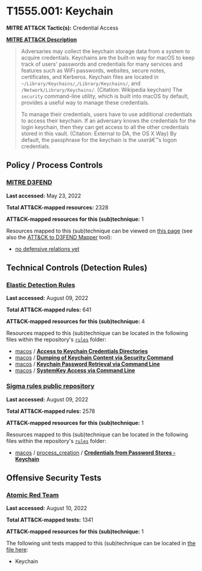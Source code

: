 # T1555.001: Keychain
**MITRE ATT&CK Tactic(s):** Credential Access

**[MITRE ATT&CK Description](https://attack.mitre.org/techniques/T1555/001)**
<blockquote>Adversaries may collect the keychain storage data from a system to acquire credentials. Keychains are the built-in way for macOS to keep track of users' passwords and credentials for many services and features such as WiFi passwords, websites, secure notes, certificates, and Kerberos. Keychain files are located in <code>~/Library/Keychains/</code>,<code>/Library/Keychains/</code>, and <code>/Network/Library/Keychains/</code>. (Citation: Wikipedia keychain) The <code>security</code> command-line utility, which is built into macOS by default, provides a useful way to manage these credentials.

To manage their credentials, users have to use additional credentials to access their keychain. If an adversary knows the credentials for the login keychain, then they can get access to all the other credentials stored in this vault. (Citation: External to DA, the OS X Way) By default, the passphrase for the keychain is the userâ€™s logon credentials.</blockquote>

## Policy / Process Controls
### [MITRE D3FEND](https://d3fend.mitre.org/)
**Last accessed:** May 23, 2022

**Total ATT&CK-mapped resources:** 2328

**ATT&CK-mapped resources for this (sub)technique:** 1

Resources mapped to this (sub)technique can be viewed on [this page](https://d3fend.mitre.org/) (see also the [ATT&CK to D3FEND Mapper](https://d3fend.mitre.org/tools/attack-mapper) tool):

* [no defensive relations yet](https://d3fend.mitre.org/technique/d3f:nodefensiverelationsyet)

## Technical Controls (Detection Rules)
### [Elastic Detection Rules](https://github.com/elastic/detection-rules)
**Last accessed:** August 09, 2022

**Total ATT&CK-mapped rules:** 641

**ATT&CK-mapped resources for this (sub)technique:** 4

Resources mapped to this (sub)technique can be located in the following files within the repository's <code>[rules](https://github.com/elastic/detection-rules/tree/main/rules)</code> folder:

* [macos](https://github.com/elastic/detection-rules/tree/main/rules/macos/) / **[Access to Keychain Credentials Directories](https://github.com/elastic/detection-rules/blob/main/rules/macos/credential_access_credentials_keychains.toml)**
* [macos](https://github.com/elastic/detection-rules/tree/main/rules/macos/) / **[Dumping of Keychain Content via Security Command](https://github.com/elastic/detection-rules/blob/main/rules/macos/credential_access_dumping_keychain_security.toml)**
* [macos](https://github.com/elastic/detection-rules/tree/main/rules/macos/) / **[Keychain Password Retrieval via Command Line](https://github.com/elastic/detection-rules/blob/main/rules/macos/credential_access_keychain_pwd_retrieval_security_cmd.toml)**
* [macos](https://github.com/elastic/detection-rules/tree/main/rules/macos/) / **[SystemKey Access via Command Line](https://github.com/elastic/detection-rules/blob/main/rules/macos/credential_access_systemkey_dumping.toml)**

### [Sigma rules public repository](https://github.com/SigmaHQ/sigma)
**Last accessed:** August 09, 2022

**Total ATT&CK-mapped rules:** 2578

**ATT&CK-mapped resources for this (sub)technique:** 1

Resources mapped to this (sub)technique can be located in the following files within the repository's <code>[rules](https://github.com/SigmaHQ/sigma/tree/master/rules)</code> folder:

* [macos](https://github.com/SigmaHQ/sigma/tree/master/rules/macos/) / [process_creation](https://github.com/SigmaHQ/sigma/tree/master/rules/macos/process_creation/) / **[Credentials from Password Stores - Keychain](https://github.com/SigmaHQ/sigma/blob/master/rules/macos/process_creation/proc_creation_macos_creds_from_keychain.yml)**


## Offensive Security Tests
### [Atomic Red Team](https://github.com/redcanaryco/atomic-red-team)
**Last accessed:** August 10, 2022

**Total ATT&CK-mapped tests:** 1341

**ATT&CK-mapped resources for this (sub)technique:** 1

The following unit tests mapped to this (sub)technique can be located in [the file here](https://github.com/redcanaryco/atomic-red-team/tree/master/atomics/T1555.001/T1555.001.yaml):

* Keychain


